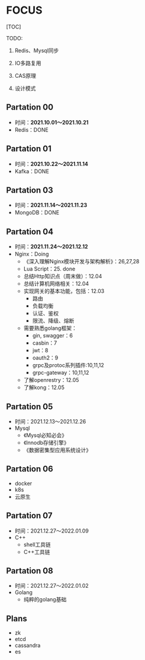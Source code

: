 # FOCUS

[TOC]

TODO:

1. Redis、Mysql同步
2. IO多路复用
3. CAS原理

4. 设计模式

## Partation 00

- 时间：**2021.10.01～2021.10.21**
- Redis：DONE

## Partation 01

- 时间：**2021.10.22～2021.11.14**
- Kafka：DONE

## Partation 03

- 时间：**2021.11.14～2021.11.23**
- MongoDB：DONE

## Partation 04

- 时间：**2021.11.24～2021.12.12**
- Nginx：Doing
  - 《深入理解Nginx模块开发与架构解析》：26,27,28
  - Lua Script：25. done
  - 总结Http知识点（周末做）：12.04
  - 总结计算机网络相关：12.04
  - 实现网关的基本功能，包括：12.03
    - 路由
    - 负载均衡
    - 认证、鉴权
    - 限流、降级、熔断
  - 需要熟悉golang框架：
    - gin, swagger：6
    - casbin：7
    - jwt：8
    - oauth2：9
    - grpc及protoc系列插件:10,11,12
    - grpc-gateway：10,11,12
  - 了解openrestry：12.05
  - 了解kong：12.05

## Partation 05

- 时间：2021.12.13～2021.12.26
- Mysql
  - 《Mysql必知必会》
  - 《Innodb存储引擎》
  - 《数据密集型应用系统设计》

## Partation 06

- docker 
- k8s
- 云原生

## Partation 07

- 时间：2021.12.27～2022.01.09
- C++
  - shell工具链
  - C++工具链

## Partation 08

- 时间：2021.12.27～2022.01.02
- Golang
  - 纯粹的golang基础

## Plans

- zk
- etcd
- cassandra
- es

